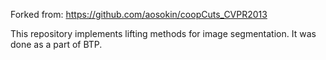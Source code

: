 Forked from: https://github.com/aosokin/coopCuts_CVPR2013

This repository implements lifting methods for image segmentation. 
It was done as a part of BTP.
